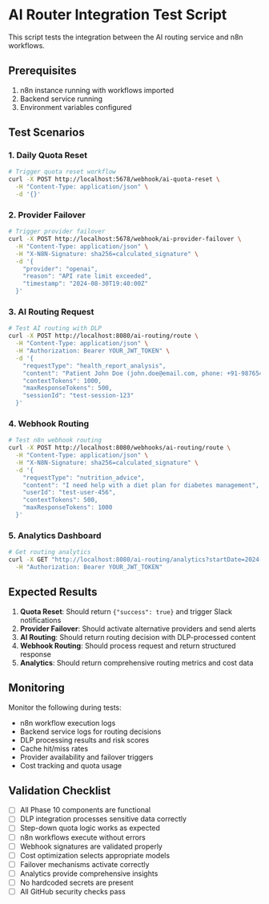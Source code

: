 # AI Router Integration Test Script

This script tests the integration between the AI routing service and n8n
workflows.

## Prerequisites

1. n8n instance running with workflows imported
2. Backend service running
3. Environment variables configured

## Test Scenarios

### 1. Daily Quota Reset

```bash
# Trigger quota reset workflow
curl -X POST http://localhost:5678/webhook/ai-quota-reset \
  -H "Content-Type: application/json" \
  -d '{}'
```

### 2. Provider Failover

```bash
# Trigger provider failover
curl -X POST http://localhost:5678/webhook/ai-provider-failover \
  -H "Content-Type: application/json" \
  -H "X-N8N-Signature: sha256=calculated_signature" \
  -d '{
    "provider": "openai",
    "reason": "API rate limit exceeded",
    "timestamp": "2024-08-30T19:40:00Z"
  }'
```

### 3. AI Routing Request

```bash
# Test AI routing with DLP
curl -X POST http://localhost:8080/ai-routing/route \
  -H "Content-Type: application/json" \
  -H "Authorization: Bearer YOUR_JWT_TOKEN" \
  -d '{
    "requestType": "health_report_analysis",
    "content": "Patient John Doe (john.doe@email.com, phone: +91-9876543210) has elevated blood pressure 140/90 mmHg and requires medication adjustment.",
    "contextTokens": 1000,
    "maxResponseTokens": 500,
    "sessionId": "test-session-123"
  }'
```

### 4. Webhook Routing

```bash
# Test n8n webhook routing
curl -X POST http://localhost:8080/webhooks/ai-routing/route \
  -H "Content-Type: application/json" \
  -H "X-N8N-Signature: sha256=calculated_signature" \
  -d '{
    "requestType": "nutrition_advice",
    "content": "I need help with a diet plan for diabetes management",
    "userId": "test-user-456",
    "contextTokens": 500,
    "maxResponseTokens": 1000
  }'
```

### 5. Analytics Dashboard

```bash
# Get routing analytics
curl -X GET "http://localhost:8080/ai-routing/analytics?startDate=2024-08-01&endDate=2024-08-30" \
  -H "Authorization: Bearer YOUR_JWT_TOKEN"
```

## Expected Results

1. **Quota Reset**: Should return `{"success": true}` and trigger Slack
   notifications
2. **Provider Failover**: Should activate alternative providers and send alerts
3. **AI Routing**: Should return routing decision with DLP-processed content
4. **Webhook Routing**: Should process request and return structured response
5. **Analytics**: Should return comprehensive routing metrics and cost data

## Monitoring

Monitor the following during tests:

- n8n workflow execution logs
- Backend service logs for routing decisions
- DLP processing results and risk scores
- Cache hit/miss rates
- Provider availability and failover triggers
- Cost tracking and quota usage

## Validation Checklist

- [ ] All Phase 10 components are functional
- [ ] DLP integration processes sensitive data correctly
- [ ] Step-down quota logic works as expected
- [ ] n8n workflows execute without errors
- [ ] Webhook signatures are validated properly
- [ ] Cost optimization selects appropriate models
- [ ] Failover mechanisms activate correctly
- [ ] Analytics provide comprehensive insights
- [ ] No hardcoded secrets are present
- [ ] All GitHub security checks pass
